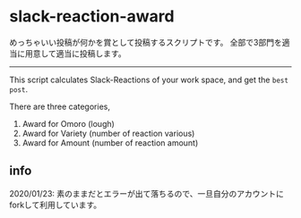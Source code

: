 # slack-reaction-award
めっちゃいい投稿が何かを賞として投稿するスクリプトです。
全部で3部門を適当に用意して適当に投稿します。

---

This script calculates Slack-Reactions of your work space, and get the `best post`.

There are three categories,

1. Award for Omoro (lough)
1. Award for Variety (number of reaction various)
1. Award for Amount (number of reaction amount)


## info
2020/01/23: 素のままだとエラーが出て落ちるので、一旦自分のアカウントにforkして利用しています。


